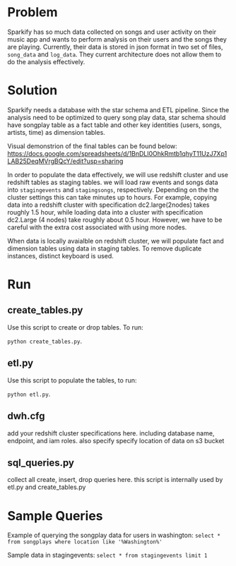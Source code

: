 # Problem
 Sparkify has so much data collected on songs and user activity on their music app and wants to perform analysis on their users and the songs they are playing. Currently, their data is stored in json format in two set of files, `song_data` and `log_data`. They current architecture does not allow them to do the analysis effectively.
 
# Solution
 Sparkify needs a database with the star schema and ETL pipeline. Since the analysis need to be optimized to query song play data, star schema should have songplay table as a fact table and other key identities (users, songs, artists, time) as dimension tables.  
 
Visual demonstrion of the final tables can be found below:
https://docs.google.com/spreadsheets/d/1BnDLl0OhkRmtb1qhyT11UzJ7Xp1LAB25DeqMVrgBQcY/edit?usp=sharing 
 
In order to populate the data effectively, we will use redshift cluster and use redshift tables as staging tables. we will load raw events and songs data into `stagingevents` and `stagingsongs`, respectively. Depending on the the cluster settings this can take minutes up to hours. For example, copying data into a redshift cluster with specification dc2.large(2nodes) takes roughly 1.5 hour, while loading data into a cluster with specification dc2.Large (4 nodes) take roughly about 0.5 hour. However, we have to be careful with the extra cost associated with using more nodes. 

When data is locally avaialble on redshift cluster, we will populate fact and dimension tables using data in staging tables. To remove duplicate instances, distinct keyboard is used.


# Run

## create_tables.py
Use this script to create or drop tables. To run:

`python create_tables.py`. 

## etl.py

Use this script to populate the tables, to run:

`python etl.py`. 

## dwh.cfg
add your redshift cluster specifications here. including database name, endpoint, and iam roles. also specify specify location of data on s3 bucket

## sql_queries.py
collect all create, insert, drop queries here. this script is internally used by etl.py and create_tables.py


# Sample Queries
Example of querying the songplay data for users in washington:
 `select * from songplays where location like '%Washington%'`
 
Sample data in stagingevents:
`select * from stagingevents limit 1`
 

